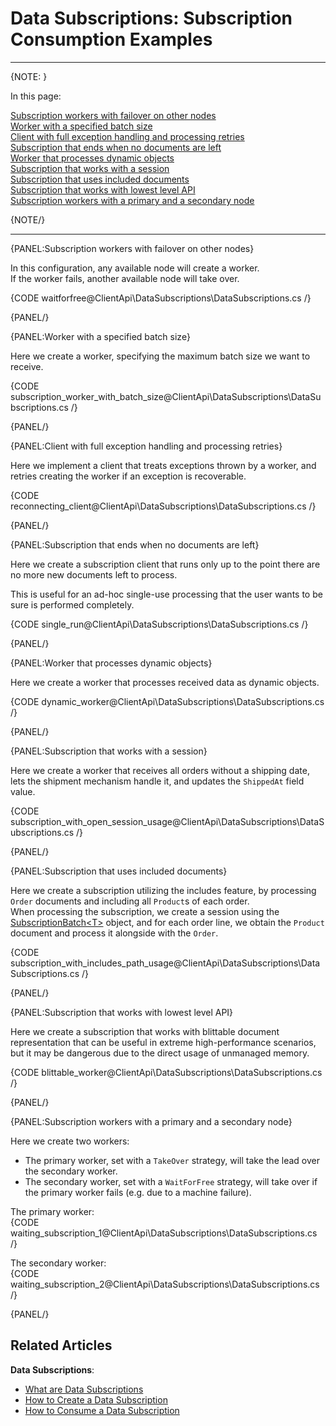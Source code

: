 # Data Subscriptions: Subscription Consumption Examples

---

{NOTE: }

In this page:  

[Subscription workers with failover on other nodes](../../../client-api/data-subscriptions/consumption/examples#subscription-workers-with-failover-on-other-nodes)  
[Worker with a specified batch size](../../../client-api/data-subscriptions/consumption/examples#worker-with-a-specified-batch-size)  
[Client with full exception handling and processing retries](../../../client-api/data-subscriptions/consumption/examples#client-with-full-exception-handling-and-processing-retries)  
[Subscription that ends when no documents are left](../../../client-api/data-subscriptions/consumption/examples#subscription-that-ends-when-no-documents-are-left)  
[Worker that processes dynamic objects](../../../client-api/data-subscriptions/consumption/examples#worker-that-processes-dynamic-objects)  
[Subscription that works with a session](../../../client-api/data-subscriptions/consumption/examples#subscription-that-works-with-a-session)  
[Subscription that uses included documents](../../../client-api/data-subscriptions/consumption/examples#subscription-that-uses-included-documents)  
[Subscription that works with lowest level API](../../../client-api/data-subscriptions/consumption/examples#subscription-that-works-with-lowest-level-api)  
[Subscription workers with a primary and a secondary node](../../../client-api/data-subscriptions/consumption/examples#subscription-workers-with-a-primary-and-a-secondary-node)  

{NOTE/}

---

{PANEL:Subscription workers with failover on other nodes}

In this configuration, any available node will create a worker.  
If the worker fails, another available node will take over.

{CODE waitforfree@ClientApi\DataSubscriptions\DataSubscriptions.cs /}

{PANEL/}

{PANEL:Worker with a specified batch size}

Here we create a worker, specifying the maximum batch size we want to receive.

{CODE subscription_worker_with_batch_size@ClientApi\DataSubscriptions\DataSubscriptions.cs /}

{PANEL/}

{PANEL:Client with full exception handling and processing retries}

Here we implement a client that treats exceptions thrown by a worker, and retries creating the worker if an exception is recoverable.

{CODE reconnecting_client@ClientApi\DataSubscriptions\DataSubscriptions.cs /}

{PANEL/}

{PANEL:Subscription that ends when no documents are left}

Here we create a subscription client that runs only up to the point there are no more new documents left to process.  

This is useful for an ad-hoc single-use processing that the user wants to be sure is performed completely. 

{CODE single_run@ClientApi\DataSubscriptions\DataSubscriptions.cs /}

{PANEL/}


{PANEL:Worker that processes dynamic objects}

Here we create a worker that processes received data as dynamic objects.

{CODE dynamic_worker@ClientApi\DataSubscriptions\DataSubscriptions.cs /}

{PANEL/}

{PANEL:Subscription that works with a session}

Here we create a worker that receives all orders without a shipping date, lets the shipment mechanism handle it, and updates the `ShippedAt` field value.

{CODE subscription_with_open_session_usage@ClientApi\DataSubscriptions\DataSubscriptions.cs /}

{PANEL/}

{PANEL:Subscription that uses included documents}

Here we create a subscription utilizing the includes feature, by processing `Order` documents and including all `Product`s of each order.  
When processing the subscription, we create a session using the [SubscriptionBatch&lt;T&gt;](../../../client-api/data-subscriptions/consumption/api-overview#subscriptionbatch<t>) object, 
and for each order line, we obtain the `Product` document and process it alongside with the `Order`.

{CODE subscription_with_includes_path_usage@ClientApi\DataSubscriptions\DataSubscriptions.cs /}

{PANEL/}

{PANEL:Subscription that works with lowest level API}

Here we create a subscription that works with blittable document representation that can be useful in extreme high-performance scenarios, 
but it may be dangerous due to the direct usage of unmanaged memory.

{CODE blittable_worker@ClientApi\DataSubscriptions\DataSubscriptions.cs /}

{PANEL/}

{PANEL:Subscription workers with a primary and a secondary node}

Here we create two workers:  

* The primary worker, set with a `TakeOver` strategy, will take the lead over the secondary worker.  
* The secondary worker, set with a `WaitForFree` strategy, will take over if the primary worker fails (e.g. due to a machine failure).  

The primary worker:  
{CODE waiting_subscription_1@ClientApi\DataSubscriptions\DataSubscriptions.cs /}

The secondary worker:  
{CODE waiting_subscription_2@ClientApi\DataSubscriptions\DataSubscriptions.cs /}

{PANEL/}

## Related Articles

**Data Subscriptions**:

- [What are Data Subscriptions](../../../client-api/data-subscriptions/what-are-data-subscriptions)
- [How to Create a Data Subscription](../../../client-api/data-subscriptions/creation/how-to-create-data-subscription)
- [How to Consume a Data Subscription](../../../client-api/data-subscriptions/consumption/how-to-consume-data-subscription)

